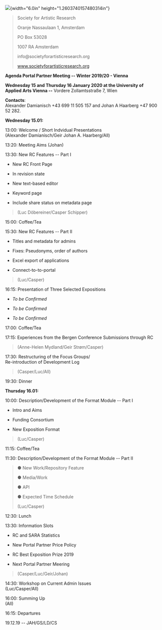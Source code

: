 ![](media/image1.emf){width="6.0in" height="1.2603740157480314in"}

> Society for Artistic Research
>
> Oranje Nassaulaan 1, Amsterdam
>
> PO Box 53028
>
> 1007 RA Amsterdam
>
> info\@societyforartisticresearch.org
>
> www.societyforartisticresearch.org

**Agenda Portal Partner Meeting -- Winter 2019/20 - Vienna**

**Wednesday 15 and Thursday 16 January 2020 at the University of Applied
Arts Vienna --** Vordere Zollamtsstraße 7, Wien

**Contacts**:\
Alexander Damianisch +43 699 11 505 157 and Johan A Haarberg +47 900 52
282.

**Wednesday 15.01:**

13:00: Welcome / Short Indvidual Presentations\
(Alexander Damianisch/Geir Johan A. Haarberg/All)

13:20: Meeting Aims (Johan)

13:30: New RC Features -- Part I

-   New RC Front Page

-   In revision state

-   New text-based editor

-   Keyword page

-   Include share status on metadata page

> (Luc Döbereiner/Casper Schipper)

15:00: Coffee/Tea

15:30: New RC Features -- Part II

-   Titles and metadata for admins

-   Fixes: Pseudonyms, order of authors

-   Excel export of applications

-   Connect-to-to-portal

> (Luc/Casper)

16:15: Presentation of Three Selected Expositions

-   *To be Confirmed*

-   *To be Confirmed*

-   *To be Confirmed*

17:00: Coffee/Tea

17:15: Experiences from the Bergen Conference Submissions through RC

> (Anne-Helen Mydland/Geir Strøm/Casper)

17:30: Restructuring of the Focus Groups/\
Re-introduction of Development Log

> (Casper/Luc/All)

19:30: Dinner

**Thursday 16.01:**

10:00: Description/Development of the Format Module -- Part I

-   Intro and Aims

-   Funding Consortium

-   New Exposition Format

> (Luc/Casper)

11:15: Coffee/Tea

11:30: Description/Development of the Format Module -- Part II

> ● New Work/Repository Feature
>
> ● Media/Work
>
> ● API
>
> ● Expected Time Schedule
>
> (Luc/Casper)

12:30: Lunch

13:30: Information Slots

-   RC and SARA Statistics

-   New Portal Partner Price Policy

-   RC Best Exposition Prize 2019

-   Next Portal Partner Meering

> (Casper/Luc/Geir/Johan)

14:30: Workshop on Current Admin Issues\
(Luc/Casper/All)

16:00: Summing Up\
(All)

16:15: Departures

19.12.19 -- JAH/GS/LD/CS
